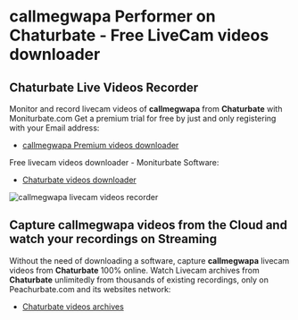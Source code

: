 # callmegwapa Performer on Chaturbate - Free LiveCam videos downloader

## Chaturbate Live Videos Recorder

Monitor and record livecam videos of **callmegwapa** from **Chaturbate** with Moniturbate.com
Get a premium trial for free by just and only registering with your Email address:
* [callmegwapa Premium videos downloader](https://moniturbate.com/request-demo-licence-key.html)

Free livecam videos downloader - Moniturbate Software:
* [Chaturbate videos downloader](https://moniturbate.com/moniturbate-download-software.html)

![callmegwapa livecam videos recorder](https://peachurnet.com/templates/moniturbate-software.png)


## Capture callmegwapa videos from the Cloud and watch your recordings on Streaming

Without the need of downloading a software, capture **callmegwapa** livecam videos from **Chaturbate** 100% online.
Watch Livecam archives from **Chaturbate** unlimitedly from thousands of existing recordings, only on Peachurbate.com and its websites network:
* [Chaturbate videos archives](https://peachurnet.com/)